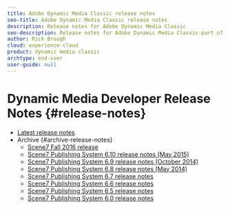 ```yaml
---
title: Adobe Dynamic Media Classic release notes
seo-title: Adobe Dynamic Media Classic release notes
description: Release notes for Adobe Dynamic Media Classic
seo-description: Release notes for Adobe Dynamic Media Classic-part of the Adobe Experience Manager solution in the Adobe Experience Cloud.
author: Rick Brough
cloud: experience-cloud
product: dynamic media classic
archtype: end-user
user-guide: null
---
```


# Dynamic Media Developer Release Notes {#release-notes}

<!--CHECK-->

+ [Latest release notes](s7rn2017.md)
+ Archive {#archive-release-notes}
   + [Scene7 Fall 2016 release](s7rnfall2016.md)
   + [Scene7 Publishing System 6.10 release notes (May 2015)](s7rn610.md)
   + [Scene7 Publishing System 6.9 release notes (October 2014)](s7rn69.md)
   + [Scene7 Publishing System 6.8 release notes (May 2014)](s7rn68.md)
   + [Scene7 Publishing System 6.7 release notes](s7rn67.md)
   + [Scene7 Publishing System 6.6 release notes](s7rn66.md)
   + [Scene7 Publishing System 6.5 release notes](s7rn65.md)
   + [Scene7 Publishing System 6.0 release notes](s7rn60.md)
